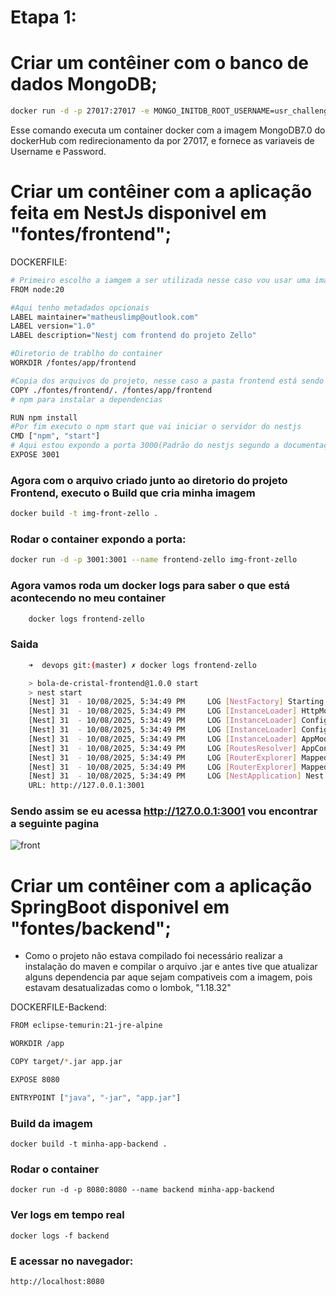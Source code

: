 # Etapa 1:

# Criar um contêiner com o banco de dados MongoDB;

```bash
docker run -d -p 27017:27017 -e MONGO_INITDB_ROOT_USERNAME=usr_challenge -e MONGO_INITDB_ROOT_PASSWORD=123456 --name mongo-container mongo:7.0
```
Esse comando executa um container docker com a imagem MongoDB7.0 do dockerHub com redirecionamento da por 27017, e fornece as variaveis de Username e Password. 

# Criar um contêiner com a aplicação feita em NestJs disponivel em "fontes/frontend";

DOCKERFILE:
```bash
# Primeiro escolho a iamgem a ser utilizada nesse caso vou usar uma imagem do node já pronta, dessa forma garanto que as dependencias serão instalada da mais nova versão
FROM node:20

#Aqui tenho metadados opcionais
LABEL maintainer="matheuslimp@outlook.com"
LABEL version="1.0"
LABEL description="Nestj com frontend do projeto Zello"

#Diretorio de trablho do container
WORKDIR /fontes/app/frontend

#Copia dos arquivos do projeto, nesse caso a pasta frontend está sendo copiada para dentro da imagem, e ficara na /app/frontend
COPY ./fontes/frontend/. /fontes/app/frontend
# npm para instalar a dependencias

RUN npm install
#Por fim executo o npm start que vai iniciar o servidor do nestjs
CMD ["npm", "start"]
# Aqui estou expondo a porta 3000(Padrão do nestjs segundo a documentação)
EXPOSE 3001


```
### Agora com o arquivo criado junto ao diretorio do projeto Frontend, executo o Build que cria minha imagem

```bash
docker build -t img-front-zello .
```


### Rodar o container expondo a porta:
```bash
docker run -d -p 3001:3001 --name frontend-zello img-front-zello
```

### Agora vamos roda um docker logs para saber o que está acontecendo no meu container
```bash
    docker logs frontend-zello
```
### Saida

```bash
    ➜  devops git:(master) ✗ docker logs frontend-zello 

    > bola-de-cristal-frontend@1.0.0 start
    > nest start
    [Nest] 31  - 10/08/2025, 5:34:49 PM     LOG [NestFactory] Starting Nest application...
    [Nest] 31  - 10/08/2025, 5:34:49 PM     LOG [InstanceLoader] HttpModule dependencies initialized +26ms
    [Nest] 31  - 10/08/2025, 5:34:49 PM     LOG [InstanceLoader] ConfigHostModule dependencies initialized +1ms
    [Nest] 31  - 10/08/2025, 5:34:49 PM     LOG [InstanceLoader] ConfigModule dependencies initialized +0ms
    [Nest] 31  - 10/08/2025, 5:34:49 PM     LOG [InstanceLoader] AppModule dependencies initialized +0ms
    [Nest] 31  - 10/08/2025, 5:34:49 PM     LOG [RoutesResolver] AppController {/}: +4ms
    [Nest] 31  - 10/08/2025, 5:34:49 PM     LOG [RouterExplorer] Mapped {/, GET} route +2ms
    [Nest] 31  - 10/08/2025, 5:34:49 PM     LOG [RouterExplorer] Mapped {/resposta, GET} route +1ms
    [Nest] 31  - 10/08/2025, 5:34:49 PM     LOG [NestApplication] Nest application successfully started +2ms
    URL: http://127.0.0.1:3001

```

### Sendo assim se eu acessa http://127.0.0.1:3001 vou encontrar a seguinte pagina

![front](./Front.png)




# Criar um contêiner com a aplicação SpringBoot disponivel em "fontes/backend";
* Como o projeto não estava compilado foi necessário realizar a instalação do maven e compilar o arquivo .jar e antes tive que atualizar alguns dependencia par aque sejam compativeis com a imagem, pois estavam desatualizadas como o lombok, "<version>1.18.32</version>"

DOCKERFILE-Backend:
```bash
FROM eclipse-temurin:21-jre-alpine

WORKDIR /app

COPY target/*.jar app.jar

EXPOSE 8080

ENTRYPOINT ["java", "-jar", "app.jar"]
```


### Build da imagem

    docker build -t minha-app-backend .


### Rodar o container

    docker run -d -p 8080:8080 --name backend minha-app-backend


### Ver logs em tempo real

    docker logs -f backend


### E acessar no navegador:

    http://localhost:8080
